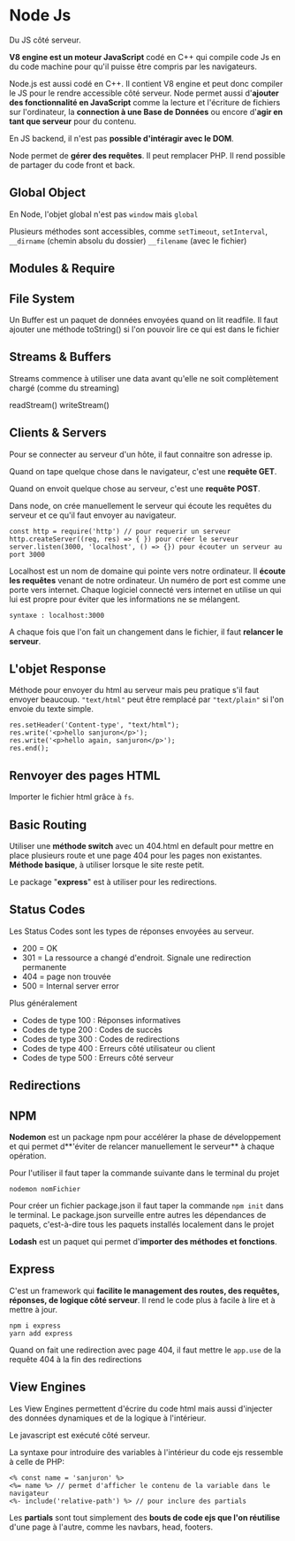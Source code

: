 Node Js
======

 Du JS côté serveur.

 **V8 engine est un moteur JavaScript** codé en C++ qui compile code Js en du code machine pour qu'il puisse être compris par les navigateurs.

 Node.js est aussi codé en C++. Il contient V8 engine et peut donc compiler le JS pour le rendre accessible côté serveur. Node permet aussi d'**ajouter des fonctionnalité en JavaScript** comme la lecture et l'écriture de fichiers sur l'ordinateur, la **connection à une Base de Données** ou encore d'**agir en tant que serveur** pour du contenu.

 En JS backend, il n'est pas **possible d'intéragir avec le DOM**.

 Node permet de **gérer des requêtes**. Il peut remplacer PHP. Il rend possible de partager du code front et back.

Global Object
------------

En Node, l'objet global n'est pas `window` mais `global`

Plusieurs méthodes sont accessibles, comme `setTimeout`, `setInterval`, `__dirname` (chemin absolu du dossier) `__filename` (avec le fichier)

Modules & Require
--------------

File System
----------

Un Buffer est un paquet de données envoyées quand on lit readfile. Il faut ajouter une méthode toString() si l'on pouvoir lire ce qui est dans le fichier


Streams & Buffers
---------

Streams commence à utiliser une data avant qu'elle ne soit complètement chargé (comme du streaming)

readStream()
writeStream()


Clients & Servers
--------------

Pour se connecter au serveur d'un hôte, il faut connaitre son adresse ip.

Quand on tape quelque chose dans le navigateur, c'est une **requête GET**.

Quand on envoit quelque chose au serveur, c'est une **requête POST**.

Dans node, on crée manuellement le serveur qui écoute les requêtes du serveur et ce qu'il faut envoyer au navigateur.

    const http = require('http') // pour requerir un serveur
    http.createServer((req, res) => { }) pour créer le serveur
    server.listen(3000, 'localhost', () => {}) pour écouter un serveur au port 3000

Localhost est un nom de domaine qui pointe vers notre ordinateur. Il **écoute les requêtes** venant de notre ordinateur. Un numéro de port est comme une porte vers internet. Chaque logiciel connecté vers internet en utilise un qui lui est propre pour éviter que les informations ne se mélangent.

    syntaxe : localhost:3000

A chaque fois que l'on fait un changement dans le fichier, il faut **relancer le serveur**.

L'objet Response
----------------

Méthode pour envoyer du html au serveur mais peu pratique s'il faut envoyer beaucoup. `"text/html"` peut être remplacé par `"text/plain"` si l'on envoie du texte simple.

    res.setHeader('Content-type', "text/html");
    res.write('<p>hello sanjuron</p>');
    res.write('<p>hello again, sanjuron</p>');
    res.end();


Renvoyer des pages HTML
---------------------

Importer le fichier html grâce à `fs`. 

Basic Routing
-----------

Utiliser une **méthode switch** avec un  404.html en default pour mettre en place plusieurs route et une page 404 pour les pages non existantes. **Méthode basique**, à utiliser lorsque le site reste petit.

Le package "**express**" est à utiliser pour les redirections.

Status Codes
-----------

Les Status Codes sont les types de réponses envoyées au serveur.

- 200 = OK
- 301 = La ressource a changé d'endroit. Signale une redirection permanente
- 404 = page non trouvée
- 500 = Internal server error

Plus généralement

- Codes de type 100 : Réponses informatives
- Codes de type 200 : Codes de succès
- Codes de type 300 : Codes de redirections
- Codes de type 400 : Erreurs côté utilisateur ou client
- Codes de type 500 : Erreurs côté serveur

Redirections
-------------


NPM
----

**Nodemon** est un package npm pour accélérer la phase de développement et qui permet d**'éviter de relancer manuellement le serveur** à chaque opération.

Pour l'utiliser il faut taper la commande suivante dans le terminal du projet

    nodemon nomFichier

Pour créer un fichier package.json il faut taper la commande `npm init` dans le terminal. Le package.json surveille entre autres les dépendances de paquets, c'est-à-dire tous les paquets installés localement dans le projet

**Lodash** est un paquet qui permet d'**importer des méthodes et fonctions**.

Express
------

C'est un framework qui **facilite le management des routes, des requêtes, réponses, de logique côté serveur**. Il rend le code plus à facile à lire et à mettre à jour.

    npm i express 
    yarn add express

Quand on fait une redirection avec page 404, il faut mettre le `app.use` de la requête 404 à la fin des redirections

View Engines
--------

Les View Engines permettent d'écrire du code html mais aussi d'injecter des données dynamiques et de la logique à l'intérieur.

Le javascript est exécuté côté serveur.

La syntaxe pour introduire des variables à l'intérieur du code ejs ressemble à celle de PHP:

    <% const name = 'sanjuron' %>
    <%= name %> // permet d'afficher le contenu de la variable dans le navigateur
    <%- include('relative-path') %> // pour inclure des partials

Les **partials** sont tout simplement des **bouts de code ejs que l'on réutilise** d'une page à l'autre, comme les navbars, head, footers.


